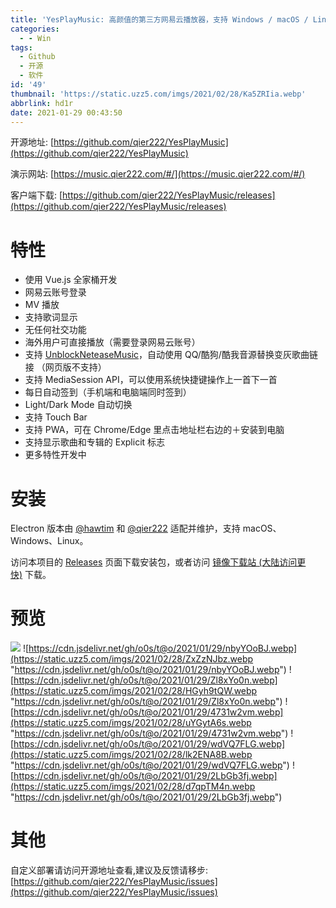 ```yaml
---
title: 'YesPlayMusic: 高颜值的第三方网易云播放器，支持 Windows / macOS / Linux'
categories:
  - - Win
tags:
  - Github
  - 开源
  - 软件
id: '49'
thumbnail: 'https://static.uzz5.com/imgs/2021/02/28/Ka5ZRIia.webp'
abbrlink: hd1r
date: 2021-01-29 00:43:50
---
```



开源地址: [https://github.com/qier222/YesPlayMusic](https://github.com/qier222/YesPlayMusic) 

演示网站: [https://music.qier222.com/#/](https://music.qier222.com/#/) 

客户端下载: [https://github.com/qier222/YesPlayMusic/releases](https://github.com/qier222/YesPlayMusic/releases)

# 特性

*   使用 Vue.js 全家桶开发
*   网易云账号登录
*   MV 播放
*   支持歌词显示
*   无任何社交功能
*   海外用户可直接播放（需要登录网易云账号）
*   支持 [UnblockNeteaseMusic](https://github.com/nondanee/UnblockNeteaseMusic)，自动使用 QQ/酷狗/酷我音源替换变灰歌曲链接 （网页版不支持）
*   支持 MediaSession API，可以使用系统快捷键操作上一首下一首
*   每日自动签到（手机端和电脑端同时签到）
*   Light/Dark Mode 自动切换
*   支持 Touch Bar
*   支持 PWA，可在 Chrome/Edge 里点击地址栏右边的＋安装到电脑
*   支持显示歌曲和专辑的 Explicit 标志
*   更多特性开发中

# 安装

Electron 版本由 [@hawtim](https://github.com/hawtim) 和 [@qier222](https://github.com/qier222) 适配并维护，支持 macOS、Windows、Linux。 

访问本项目的 [Releases](https://github.com/qier222/YesPlayMusic/releases) 页面下载安装包，或者访问 [镜像下载站 (大陆访问更快)](https://dl.qier222.com/YesPlayMusic/) 下载。

# 预览

![](https://static.uzz5.com/imgs/2021/02/28/1ovsl0K5.webp) ![https://cdn.jsdelivr.net/gh/o0s/t@o/2021/01/29/nbyYOoBJ.webp](https://static.uzz5.com/imgs/2021/02/28/ZxZzNJbz.webp "https://cdn.jsdelivr.net/gh/o0s/t@o/2021/01/29/nbyYOoBJ.webp") ![https://cdn.jsdelivr.net/gh/o0s/t@o/2021/01/29/Zl8xYo0n.webp](https://static.uzz5.com/imgs/2021/02/28/HGyh9tQW.webp "https://cdn.jsdelivr.net/gh/o0s/t@o/2021/01/29/Zl8xYo0n.webp") ![https://cdn.jsdelivr.net/gh/o0s/t@o/2021/01/29/4731w2vm.webp](https://static.uzz5.com/imgs/2021/02/28/uYGytA6s.webp "https://cdn.jsdelivr.net/gh/o0s/t@o/2021/01/29/4731w2vm.webp") ![https://cdn.jsdelivr.net/gh/o0s/t@o/2021/01/29/wdVQ7FLG.webp](https://static.uzz5.com/imgs/2021/02/28/lk2ENA8B.webp "https://cdn.jsdelivr.net/gh/o0s/t@o/2021/01/29/wdVQ7FLG.webp") ![https://cdn.jsdelivr.net/gh/o0s/t@o/2021/01/29/2LbGb3fj.webp](https://static.uzz5.com/imgs/2021/02/28/d7qpTM4n.webp "https://cdn.jsdelivr.net/gh/o0s/t@o/2021/01/29/2LbGb3fj.webp")

# 其他

自定义部署请访问开源地址查看,建议及反馈请移步: [https://github.com/qier222/YesPlayMusic/issues](https://github.com/qier222/YesPlayMusic/issues)